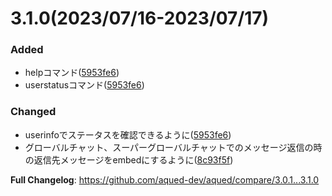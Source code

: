 # 3.1.0(2023/07/16-2023/07/17)

### Added

- helpコマンド([5953fe6](https://github.com/aqued-dev/aqued/commit/5953fe6f077aa293c5ae920c947948b36d6965ad))
- userstatusコマンド([5953fe6](https://github.com/aqued-dev/aqued/commit/5953fe6f077aa293c5ae920c947948b36d6965ad))

### Changed

- userinfoでステータスを確認できるように([5953fe6](https://github.com/aqued-dev/aqued/commit/5953fe6f077aa293c5ae920c947948b36d6965ad))
- グローバルチャット、スーパーグローバルチャットでのメッセージ返信の時の返信先メッセージをembedにするように([8c93f5f](https://github.com/aqued-dev/aqued/commit/8c93f5f8439f67d99555eda964d5fc4e39f6b4fd))

**Full Changelog**: https://github.com/aqued-dev/aqued/compare/3.0.1...3.1.0
